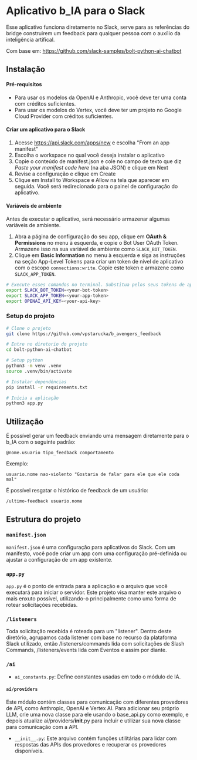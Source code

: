 # Aplicativo b_IA para o Slack

Esse aplicativo funciona diretamente no Slack, serve para as referências do bridge construirem um feedback para qualquer pessoa com o auxílio da inteligência artifical.

Com base em: https://github.com/slack-samples/bolt-python-ai-chatbot

## Instalação

#### Pré-requisitos
* Para usar os modelos da OpenAI e Anthropic, você deve ter uma conta com créditos suficientes.
* Para usar os modelos do Vertex, você deve ter um projeto no Google Cloud Provider com créditos suficientes.

#### Criar um aplicativo para o Slack
1. Acesse https://api.slack.com/apps/new e escolha "From an app manifest"
2. Escolha o workspace no qual você deseja instalar o aplicativo
3. Copie o conteúdo de manifest.json e cole no campo de texto que diz *Paste your manifest code here* (na aba JSON) e clique em Next
4. Revise a configuração e clique em Create
5. Clique em Install to Workspace e Allow na tela que aparecer em seguida. Você será redirecionado para o painel de configuração do aplicativo.

#### Variáveis de ambiente
Antes de executar o aplicativo, será necessário armazenar algumas variáveis de ambiente.

1. Abra a página de configuração do seu app, clique em **OAuth & Permissions** no menu à esquerda, e copie o Bot User OAuth Token. Armazene isso na sua variável de ambiente como `SLACK_BOT_TOKEN`.
2. Clique em **Basic Information** no menu à esquerda e siga as instruções na seção App-Level Tokens para criar um token de nível de aplicativo com o escopo `connections:write`. Copie este token e armazene como `SLACK_APP_TOKEN`.


```zsh
# Execute esses comandos no terminal. Substitua pelos seus tokens de app, bot e o token da API que você planeja usar
export SLACK_BOT_TOKEN=<your-bot-token>
export SLACK_APP_TOKEN=<your-app-token>
export OPENAI_API_KEY=<your-api-key>
```

### Setup do projeto
```zsh
# Clone o projeto
git clone https://github.com/vpstarucka/b_avengers_feedback

# Entre no diretorio do projeto
cd bolt-python-ai-chatbot

# Setup python
python3 -m venv .venv
source .venv/bin/activate

# Instalar dependências
pip install -r requirements.txt

# Inicia a aplicação
python3 app.py
```

## Utilização

É possível gerar um feedback enviando uma mensagem diretamente para o b_IA com o seguinte padrão:

```
@nome.usuario tipo_feedback comportamento
```

Exemplo:
```
usuario.nome nao-violento "Gostaria de falar para ele que ele coda mal"
```

É possível resgatar o histórico de feedback de um usuário:
```
/ultimo-feedback usuario.nome
```

## Estrutura do projeto

### `manifest.json`

`manifest.json` é uma configuração para aplicativos do Slack. Com um manifesto, você pode criar um app com uma configuração pré-definida ou ajustar a configuração de um app existente.


### `app.py`

`app.py` é o ponto de entrada para a aplicação e o arquivo que você executará para iniciar o servidor. Este projeto visa manter este arquivo o mais enxuto possível, utilizando-o principalmente como uma forma de rotear solicitações recebidas.


### `/listeners`

Toda solicitação recebida é roteada para um "listener". Dentro deste diretório, agrupamos cada listener com base no recurso da plataforma Slack utilizado, então /listeners/commands lida com solicitações de Slash Commands, /listeners/events lida com Eventos e assim por diante.

### `/ai`

* `ai_constants.py`: Define constantes usadas em todo o módulo de IA.

<a name="byo-llm"></a>
#### `ai/providers`
Este módulo contém classes para comunicação com diferentes provedores de API, como Anthropic, OpenAI e Vertex AI. Para adicionar seu próprio LLM, crie uma nova classe para ele usando o base_api.py como exemplo, e depois atualize ai/providers/__init__.py para incluir e utilizar sua nova classe para comunicação com a API.

* `__init__.py`: 
Este arquivo contém funções utilitárias para lidar com respostas das APIs dos provedores e recuperar os provedores disponíveis.
